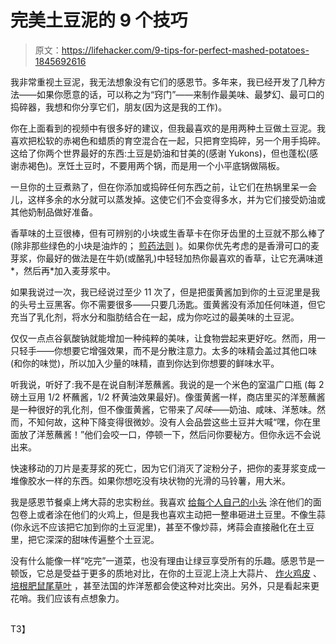 # 完美土豆泥的 9 个技巧

> 原文：<https://lifehacker.com/9-tips-for-perfect-mashed-potatoes-1845692616>

我非常重视土豆泥，我无法想象没有它们的感恩节。多年来，我已经开发了几种方法——如果你愿意的话，可以称之为“窍门”——来制作最美味、最梦幻、最可口的捣碎器，我想和你分享它们，朋友(因为这是我的工作)。

你在上面看到的视频中有很多好的建议，但我最喜欢的是用两种土豆做土豆泥。我喜欢把松软的赤褐色和蜡质的育空混合在一起，只把育空捣碎，另一个用手捣碎。这给了你两个世界最好的东西:土豆是奶油和甘美的(感谢 Yukons)，但也蓬松(感谢赤褐色)。烹饪土豆时，不要用两个锅，而是用一个小平底锅做隔板。

一旦你的土豆煮熟了，但在你添加或捣碎任何东西之前，让它们在热锅里呆一会儿，这样多余的水分就可以蒸发掉。这使它们不会变得多水，并为它们接受奶油或其他奶制品做好准备。

香草味的土豆很棒，但有可辨别的小块或生香草卡在你牙齿里的土豆就不那么棒了(除非那些绿色的小块是油炸的； [煎药法则](https://skillet.lifehacker.com/how-to-fry-herbs-and-what-to-do-with-them-1819186346) )。如果你优先考虑的是香滑可口的麦芽浆，你最好的做法是在牛奶(或酪乳)中轻轻加热你最喜欢的香草，让它充满味道*，然后再*加入麦芽浆中。

如果我说过一次，我已经说过至少 11 次了，但是把蛋黄酱加到你的土豆泥里是我的头号土豆黑客。你不需要很多——只要几汤匙。蛋黄酱没有添加任何味道，但它充当了乳化剂，将水分和脂肪结合在一起，成为你吃过的最美味的土豆泥。

仅仅一点点谷氨酸钠就能增加一种纯粹的美味，让食物尝起来更好吃。然而，用一只轻手——你想要它增强效果，而不是分散注意力。太多的味精会盖过其他口味(和你的味觉)，所以加入少量的味精，直到你达到你想要的鲜味水平。

听我说，听好了:我不是在说自制洋葱蘸酱。我说的是一个米色的室温广口瓶 (每 2 磅土豆用 1/2 杯蘸酱，1/2 杯黄油效果最好)。像蛋黄酱一样，商店里买的洋葱蘸酱是一种很好的乳化剂，但不像蛋黄酱，它带来了*风味*——奶油、咸味、洋葱味。然而，不知何故，这种下降变得很微妙。没有人会品尝这些土豆并大喊“嘿，你在里面放了洋葱蘸酱！”他们会咬一口，停顿一下，然后问你要秘方。但你永远不会说出来。

快速移动的刀片是麦芽浆的死亡，因为它们消灭了淀粉分子，把你的麦芽浆变成一堆像胶水一样的东西。如果你想吃没有块状物的光滑的马铃薯，用大米。

我是感恩节餐桌上烤大蒜的忠实粉丝。我喜欢 [给每个人自己的小头](https://lifehacker.com/give-every-thanksgiving-guest-their-own-head-of-roasted-1839648746) 涂在他们的面包卷上或者涂在他们的火鸡上，但是我也喜欢主动把一整串砸进土豆里。不像生蒜(你永远不应该把它加到你的土豆泥里)，甚至不像炒蒜，烤蒜会直接融化在土豆里，把它深深的甜味传遍整个土豆泥。

没有什么能像一样“吃完”一道菜，也没有理由让绿豆享受所有的乐趣。感恩节是一顿饭，它总是受益于更多的质地对比，在你的土豆泥上浇上大蒜片、 [炸火鸡皮](https://skillet.lifehacker.com/how-to-maximize-your-bounty-of-crispy-turkey-skin-1845633561) 、 [培根肥鼠尾草叶](https://skillet.lifehacker.com/make-these-bacon-fat-sage-leaves-in-your-air-fryer-1845553007) ，甚至法国的炸洋葱都会使这种对比突出。另外，只是看起来更花哨。我们应该有点想象力。

## 

T3】